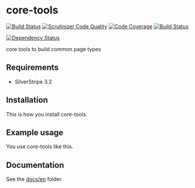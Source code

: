 # core-tools
[![Build Status](https://travis-ci.com/dynamic/core-tools.svg?token=hFT1sXd4nNmguE972zHN&branch=master)](https://travis-ci.com/dynamic/core-tools)
[![Scrutinizer Code Quality](https://scrutinizer-ci.com/g/dynamic/core-tools/badges/quality-score.png?b=master&s=76a902849ba73f7f6d9259cb9608c56ff1231dd0)](https://scrutinizer-ci.com/g/dynamic/core-tools/?branch=master)
[![Code Coverage](https://scrutinizer-ci.com/g/dynamic/core-tools/badges/coverage.png?b=master&s=48f25344a2e1880098454f3f16b5f5e33c0d0314)](https://scrutinizer-ci.com/g/dynamic/core-tools/?branch=master)
[![Build Status](https://scrutinizer-ci.com/g/dynamic/core-tools/badges/build.png?b=master&s=9bb324f03c01ebe635f436adf2143649b913eb68)](https://scrutinizer-ci.com/g/dynamic/core-tools/build-status/master)

[![Dependency Status](https://www.versioneye.com/user/projects/5761fd660a82b200276f729f/badge.svg?style=flat)](https://www.versioneye.com/user/projects/5761fd660a82b200276f729f)

core tools to build common page types

## Requirements

- SilverStripe 3.2

## Installation

This is how you install core-tools.

## Example usage

You use core-tools like this.

## Documentation

See the [docs/en](docs/en/index.md) folder.
